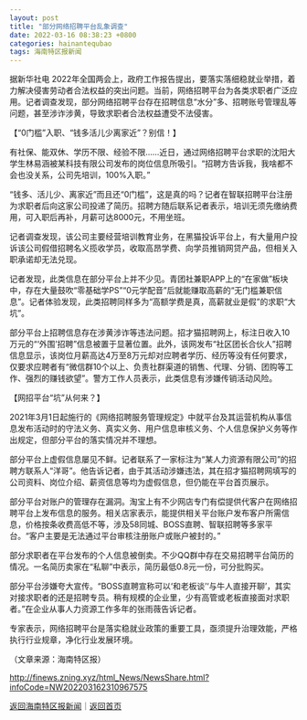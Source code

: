 ```yaml
---
layout: post
title: "部分网络招聘平台乱象调查"
date: 2022-03-16 08:38:23 +0800
categories: hainantequbao
tags: 海南特区报新闻
---
```

<p>据新华社电 2022年全国两会上，政府工作报告提出，要落实落细稳就业举措，着力解决侵害劳动者合法权益的突出问题。当前，网络招聘平台为各类求职者广泛应用。记者调查发现，部分网络招聘平台存在招聘信息“水分”多、招聘账号管理乱等问题，甚至涉诈涉黄，导致求职者合法权益遭受不法侵害。</p><p>【“0门槛”入职、“钱多活儿少离家近”？别信！】</p><p>有社保、能双休、学历不限、经验不限……近日，通过网络招聘平台求职的沈阳大学生林易涵被某科技有限公司发布的岗位信息所吸引。“招聘方告诉我，我啥都不会也没关系，公司先培训，100%入职。”</p><p>“钱多、活儿少、离家近”而且还“0门槛”，这是真的吗？记者在智联招聘平台注册为求职者后向这家公司投递了简历。招聘方随后联系记者表示，培训无须先缴纳费用，可入职后再补，月薪可达8000元，不用坐班。</p><p>记者调查发现，该公司主要经营培训教育业务，在黑猫投诉平台上，有大量用户投诉该公司假借招聘名义揽收学员，收取高昂学费、向学员推销网贷产品，但相关入职承诺却无法兑现。</p><p>记者发现，此类信息在部分平台上并不少见。青团社兼职APP上的“在家做”板块中，存在大量鼓吹“零基础学PS”“0元学配音”后就能赚取高薪的“无门槛兼职信息”。记者体验发现，此类招聘同样多为“高额学费是真，高薪就业是假”的求职“大坑”。</p><p>部分平台上招聘信息存在涉黄涉诈等违法问题。招才猫招聘网上，标注日收入10万元的“‘外围’招聘”信息被置于显著位置。此外，该网发布“社区团长合伙人”招聘信息显示，该岗位月薪高达4万至8万元却对应聘者学历、经历等没有任何要求，仅要求应聘者有“微信群10个以上、负责社群渠道的销售、代理、分销、团购等工作、强烈的赚钱欲望”。警方工作人员表示，此类信息有涉嫌传销活动风险。</p><p>【网招平台“坑”从何来？】</p><p>2021年3月1日起施行的《网络招聘服务管理规定》中就平台及其运营机构从事信息发布活动时的守法义务、真实义务、用户信息审核义务、个人信息保护义务等作出规定，但部分平台的落实情况并不理想。</p><p>部分平台上虚假信息屡见不鲜。记者联系了一家标注为“某人力资源有限公司”的招聘方联系人“洋哥”。他告诉记者，由于其活动涉嫌违法，其在招才猫招聘网填写的公司资料、岗位介绍、薪资信息等均为虚假信息，但仍能在平台首页展示。</p><p>部分平台对账户的管理存在漏洞。淘宝上有不少网店专门有偿提供代客户在网络招聘平台上发布信息的服务。相关店家表示，能提供相关平台账户发布客户所需信息，价格按条收费高低不等，涉及58同城、BOSS直聘、智联招聘等多家平台。“客户主要是无法通过平台审核注册账户或账户被封的。”</p><p>部分求职者在平台发布的个人信息被倒卖。不少QQ群中存在交易招聘平台简历的情况。一名简历卖家在“私聊”中表示，简历最低0.8元一份，可分批购买。</p><p>部分平台涉嫌夸大宣传。“BOSS直聘宣称可以‘和老板谈’‘与牛人直接开聊’，其实对接求职者的还是招聘专员。稍有规模的企业里，少有高管或老板直接面对求职者。”在企业从事人力资源工作多年的张雨薇告诉记者。</p><p>专家表示，网络招聘平台是落实稳就业政策的重要工具，亟须提升治理效能，严格执行行业规章，净化行业发展环境。</p><p class="em_media">（文章来源：海南特区报）</p>

<http://finews.zning.xyz/html_News/NewsShare.html?infoCode=NW202203162310967575>

[返回海南特区报新闻](//finews.withounder.com/category/hainantequbao.html)｜[返回首页](//finews.withounder.com/)